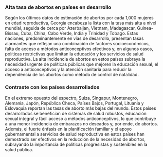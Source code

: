 ### Alta tasa de abortos en países en desarrollo

Según los últimos datos de estimación de abortos por cada 1,000 mujeres en edad reproductiva, Georgia encabeza la lista con la tasa más alta a nivel mundial, seguida de cerca por Azerbaijan, Vietnam, Madagascar, Guinea-Bissau, Cuba, China, Cabo Verde, India y Trinidad y Tobago. 
Estas naciones, predominantemente en vías de desarrollo, presentan tasas alarmantes que reflejan una combinación de factores socioeconómicos, falta de acceso a métodos anticonceptivos efectivos y, en algunos casos, políticas restrictivas que limitan la educación y los servicios de salud reproductiva.
La alta incidencia de abortos en estos países subraya la necesidad urgente de políticas públicas que mejoren la educación sexual, el acceso a anticonceptivos y la atención sanitaria para reducir la dependencia de los abortos como método de control de natalidad.

### Contraste con los países desarrollados

En el extremo opuesto del espectro, Suiza, Singapur, Montenegro, Alemania, Japón, República Checa, Países Bajos, Portugal, Lituania y Eslovaquia reportan las tasas de aborto más bajas del mundo. 
Estos países desarrollados se benefician de sistemas de salud robustos, educación sexual integral y fácil acceso a métodos anticonceptivos, lo que contribuye a una menor incidencia de embarazos no deseados y, por ende, de abortos. 
Además, el fuerte énfasis en la planificación familiar y el apoyo gubernamental a servicios de salud reproductiva en estos países han demostrado ser efectivos en la reducción de la necesidad de abortos, subrayando la importancia de políticas progresistas y sostenibles en la salud pública.
